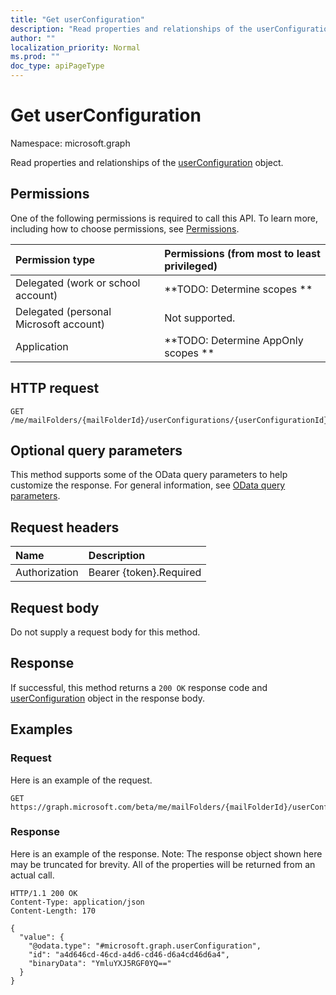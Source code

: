 ```yaml
---
title: "Get userConfiguration"
description: "Read properties and relationships of the userConfiguration object."
author: ""
localization_priority: Normal
ms.prod: ""
doc_type: apiPageType
---
```


# Get userConfiguration

Namespace: microsoft.graph

Read properties and relationships of the [userConfiguration](../resources/userconfiguration.md) object.

## Permissions
One of the following permissions is required to call this API. To learn more, including how to choose permissions, see [Permissions](/concepts/permissions-reference.md).

|Permission type|Permissions (from most to least privileged)|
|:---|:---|
|Delegated (work or school account)|**TODO: Determine scopes **|
|Delegated (personal Microsoft account)|Not supported.|
|Application|**TODO: Determine AppOnly scopes **|

## HTTP request
<!-- {
  "blockType": "ignored"
}
-->
``` http
GET /me/mailFolders/{mailFolderId}/userConfigurations/{userConfigurationId}
```

## Optional query parameters
This method supports some of the OData query parameters to help customize the response. For general information, see [OData query parameters](/graph/query-parameters).

## Request headers
|Name|Description|
|:---|:---|
|Authorization|Bearer {token}.Required|

## Request body
Do not supply a request body for this method.

## Response
If successful, this method returns a `200 OK` response code and [userConfiguration](../resources/userconfiguration.md) object in the response body.

## Examples

### Request
Here is an example of the request.
<!-- {
  "blockType": "request",
  "name": "get_userconfiguration"
}
-->
``` http
GET https://graph.microsoft.com/beta/me/mailFolders/{mailFolderId}/userConfigurations/{userConfigurationId}
```

### Response
Here is an example of the response. Note: The response object shown here may be truncated for brevity. All of the properties will be returned from an actual call.
<!-- {
  "blockType": "response",
  "truncated": true,
  "@odata.type": "microsoft.graph.userConfiguration"
}
-->
``` http
HTTP/1.1 200 OK
Content-Type: application/json
Content-Length: 170

{
  "value": {
    "@odata.type": "#microsoft.graph.userConfiguration",
    "id": "a4d646cd-46cd-a4d6-cd46-d6a4cd46d6a4",
    "binaryData": "YmluYXJ5RGF0YQ=="
  }
}
```

